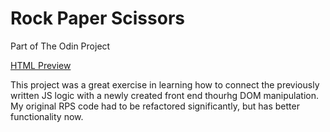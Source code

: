 <h1>Rock Paper Scissors</h1>
<p>Part of The Odin Project</p>

<a href="https://htmlpreview.github.io/?https://github.com/ljensen505/RPS/blob/master/index.html">HTML Preview</a>

<p>This project was a great exercise in learning how to connect the previously written JS logic with a newly created front end thourhg DOM manipulation.  My original RPS code had to be refactored significantly, but has better functionality now.</p>
